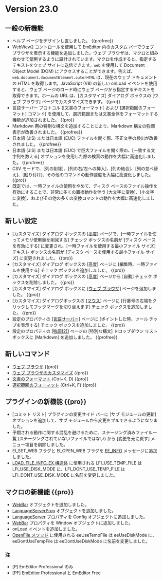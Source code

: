 # Version 23.0

<!-- TODO Add date -->

## 一般の新機能

- ヘルプ ページをデザインし直しました。 {{profree}}
- WebView2 コントロールを使用して EmEditor 内のカスタム バーでウェブ ブラウザを表示する機能を追加しました。ウェブ ブラウザは、マクロと組み合わせて使用するように設計されています。マクロを作成すると、指定するテキストをウェブ サイトに送信できます。`web` を使用して Document Object Model (DOM) にアクセスすることができます。例えば、`web.document.documentElement.outerHTML` は、現在のウェブ ドキュメントの HTML を取得します。JavaScript (V8) の新しい onLoad イベントを使用すると、ウェブ ページのロード時にウェブ ページから指定するテキストを取得できます。ホームの URL は、[カスタマイズ] ダイアログ ボックスの [ウェブ ブラウザ] ページでカスタマイズできます。 {{pro}}
- 言語サーバー プロトコル ([文書のフォーマット] および [選択範囲のフォーマット] コマンド) を使用して、選択範囲または文書全体をフォーマットする機能が追加されました。 {{pro}}
- Markdown 用の特別な構文を追加することにより、Markdown 構文の強調表示が改善されました。 {{profree}}
- 日本語 (JIS) または日本語 (EUC) ファイルを開く際、不正文字の検出が改善されました。 {{profree}}
- 日本語 (JIS) または日本語 (EUC) で巨大ファイルを開く際の、[一致する文字列を数える] オプションを使用した際の検索の動作を大幅に高速化しました。 {{profree}}
- CSV モードで、[列の削除]、[列の右/左への挿入]、[列の結合]、[列の並べ替え]、[貼り付け]、その他のコマンドの動作速度を大幅に高速化しました。 {{pro}}
- 既定では、一時ファイルの使用をやめて、ディスク ベースのファイル操作を有効にすることで、非常に多くの置換動作を伴う [大文字に変換]、[小文字に変換]、およびその他の多くの変換コマンドの動作を大幅に高速化しました。

## 新しい設定

- [カスタマイズ] ダイアログ ボックスの [\[高度\]](../dlg/customize/advanced/index) ページで、[一時ファイルを使ってメモリ使用量を削減する] チェック ボックスの名前が [ディスク ベースを有効にする] に変更され、[一時ファイルを使用する最小ファイル サイズ] テキスト ボックスの名前が [ディスク ベースを使用する最小ファイル サイズ] に変更されました。 {{pro}}
- \[カスタマイズ\] ダイアログ ボックスの [\[高度\]](../dlg/customize/advanced/index) ページに [編集時、一時ファイルを使用する] チェック ボックスを追加しました。 {{pro}}
- \[カスタマイズ\] ダイアログ ボックスの [\[高度\]](../dlg/customize/advanced/index) ページから [自動] チェック ボックスを削除しました。 {{pro}}
- [カスタマイズ] ダイアログ ボックスに [\[ウェブ ブラウザ\]](../dlg/customize/web/index) ページを追加しました。 {{pro}}
- [カスタマイズ] ダイアログボックスの [\[マウス\]](../dlg/customize/mouse/index) ページに [行番号の左端をクリックしてブックマークを切り替えます] チェック ボックスを追加しました。 {{pro}}
- 設定のプロパティの [\[言語サーバー\]](../dlg/properties/language_server/index) ページに [ポイントした時、ツール チップを表示する] チェック ボックスを追加しました。 {{pro}}
- 設定のプロパティの [\[強調(2)\]](../dlg/properties/highlight2/index) ページの [特別な構文] ドロップダウン リスト ボックスに [Markdown] を追加しました。 {{profree}}

## 新しいコマンド

- [ウェブ ブラウザ](../cmd/view/view_web) {{pro}}
- [ウェブ ブラウザのカスタマイズ](../cmd/tools/customize_web) {{pro}}
- [文書のフォーマット](../cmd/convert/format_document) (Ctrl+K, D) {{pro}}
- [選択範囲のフォーマット](../cmd/convert/format_selection) (Ctrl+K, F) {{pro}}

## プラグインの新機能 {{pro}}

- [コミット リスト] プラグインの変更サイド バーに [サブ モジュールの更新] オプションを追加して、サブ モジュールから変更をプルできるようになりました。
- 予期される動作に関する混乱を避けるために、ステージング済みファイル一覧 (ステージングされていないファイルではない) から [変更を元に戻す] メニュー項目を削除しました。
- EI_SET_WEB フラグと EI_OPEN_WEB フラグを [EE_INFO](../plugin/message/ee_info) メッセージに追加しました。
- [LOAD_FILE_INFO_EX 構造体](../plugin/structure/load_file_info.md) に使用される LFI_USE_TEMP_FILE は LFI_USE_DISK_MODE に、LFI_DONT_USE_TEMP_FILE は LFI_DONT_USE_DISK_MODE に名前を変更しました。

## マクロの新機能 {{pro}}

- [WebBar](../macro/web_bar/index) オブジェクトを追加しました。
- [LanguageServerProp](../macro/language_server_prop/index) オブジェクトを追加しました。
- [LanguageServer](../macro/config/language_server) プロパティを Config オブジェクトに追加しました。
- [WebBar](../macro/window/web_bar) プロパティを Window オブジェクトに追加しました。
- onLoad イベントを追加しました。
- [OpenFile メソッド](../macro/editor/editor_openfile.md) に使用される eeUseTempFile は eeUseDiskMode に、eeDontUseTempFile は eeDontUseDiskMode に名前を変更しました。

### 注

- \[P\] EmEditor Professional のみ
- \[PF\] EmEditor Professional と EmEditor Free
